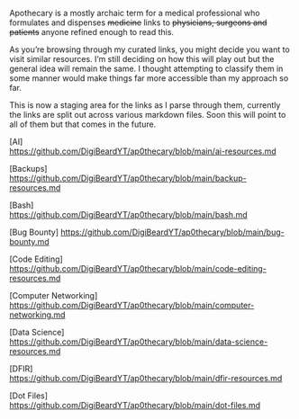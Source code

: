 Apothecary is a mostly archaic term for a medical professional who formulates and dispenses ~~medicine~~ links to ~~physicians, surgeons and patients~~ anyone refined enough to read this.

As you’re browsing through my curated links, you might decide you want to visit similar resources. I’m still deciding on how this will play out but the general idea will remain the same. I thought attempting to classify them in some manner would make things far more accessible than my approach so far.

This is now a staging area for the links as I parse through them, currently the links are split out across various markdown files. Soon this will point to all of them but that comes in the future.

[AI]  
https://github.com/DigiBeardYT/ap0thecary/blob/main/ai-resources.md

[Backups]  
https://github.com/DigiBeardYT/ap0thecary/blob/main/backup-resources.md

[Bash]  
https://github.com/DigiBeardYT/ap0thecary/blob/main/bash.md

[Bug Bounty]
https://github.com/DigiBeardYT/ap0thecary/blob/main/bug-bounty.md

[Code Editing]  
https://github.com/DigiBeardYT/ap0thecary/blob/main/code-editing-resources.md

[Computer Networking]  
https://github.com/DigiBeardYT/ap0thecary/blob/main/computer-networking.md

[Data Science]  
https://github.com/DigiBeardYT/ap0thecary/blob/main/data-science-resources.md

[DFIR]  
https://github.com/DigiBeardYT/ap0thecary/blob/main/dfir-resources.md

[Dot Files]  
https://github.com/DigiBeardYT/ap0thecary/blob/main/dot-files.md
